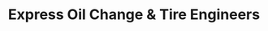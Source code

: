 ---
title: "Express Oil Change & Tire Engineers"
url: /huntsville/express-oil-change-und-tire-engineers-university-drive-northwest/
shop: Reifen
---